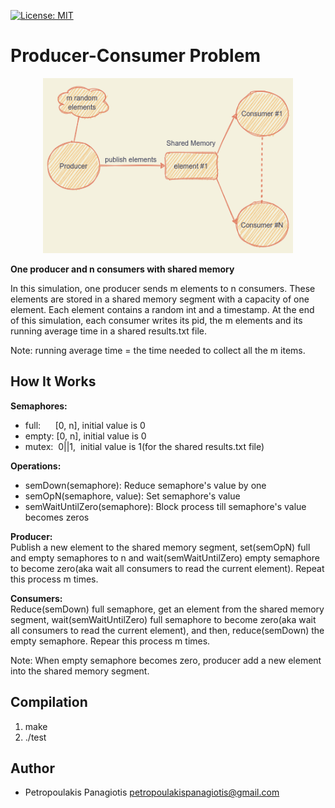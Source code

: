 [![License: MIT](https://img.shields.io/badge/License-MIT-yellow.svg)](https://opensource.org/licenses/MIT)
# Producer-Consumer Problem
<p align="center">
<img src="producer-consumers.png" width="400px" height="280px"> <br />
</p>

<strong>One producer and n consumers with shared memory</strong>
<p>In this simulation, one producer sends m elements to n consumers. These elements are stored in a shared memory segment with a capacity of one element. Each element contains a random int and a timestamp. At the end of this simulation, each consumer writes its pid, the m elements and its running average time in a shared results.txt file. 
  
Note: running average time = the time needed to collect all the m items.
</p>

## How It Works
<strong>Semaphores:</strong> 
* full: &nbsp;&nbsp;&nbsp;&nbsp;  [0, n], initial value is 0
* empty: [0, n], initial value is 0
* mutex:&nbsp;&nbsp;0||1, &nbsp;initial value is 1(for the shared results.txt file)

<strong>Operations:</strong> 
* semDown(semaphore): Reduce semaphore's value by one
* semOpN(semaphore, value): Set semaphore's value
* semWaitUntilZero(semaphore): Block process till semaphore's value becomes zeros

<strong>Producer:</strong><br />
Publish a new element to the shared memory segment, set(semOpN) full and empty semaphores to n and wait(semWaitUntilZero) empty semaphore to become zero(aka wait all consumers to read the current element). Repeat this process m times.

<strong>Consumers:</strong><br />
Reduce(semDown) full semaphore, get an element from the shared memory segment, wait(semWaitUntilZero) full semaphore to become zero(aka wait all consumers to read the current element), and then, reduce(semDown) the empty semaphore. Repear this process m times. 

Note: When empty semaphore becomes zero, producer add a new element into the shared memory segment.  

## Compilation
1. make
2. ./test

## Author
* Petropoulakis Panagiotis petropoulakispanagiotis@gmail.com
